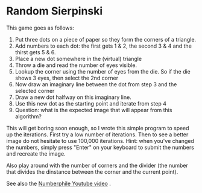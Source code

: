 # Random Sierpinski

This game goes as follows:

1. Put three dots on a piece of paper so they form the corners of a triangle.
1. Add numbers to each dot: the first gets 1 & 2, the second 3 & 4 and the thirst gets 5 & 6.
1. Place a new dot somewhere in the (virtual) triangle
1. Throw a die and read the number of eyes visible.
1. Lookup the corner using the number of eyes from the die. So if the die shows 3 eyes, then select the 2nd corner
1. Now draw an imaginary line between the dot from step 3 and the selected corner
1. Draw a new dot halfway on this imaginary line.
1. Use this new dot as the starting point and iterate from step 4
1. Question: what is the expected image that will appear from this algorithm?

This will get boring soon enough, so I wrote this simple program to speed up the iterations. First try a low number of iterations. Then to see a better image do not hesitate to use 100,000 iterations.
Hint: when you've changed the numbers, simply press "Enter" on your keyboard to submit the numbers and recreate the image.

Also play around with the number of corners and the divider (the number that divides the dinstance between the corner and the current point).

See also the [Numberphile Youtube video](https://www.youtube.com/watch?v=kbKtFN71Lfs&list=PLt5AfwLFPxWLDKmnxLg8477hrxY33LL6q&index=22) .